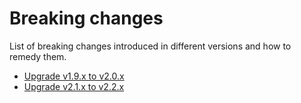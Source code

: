 # Breaking changes

List of breaking changes introduced in different versions
and how to remedy them.

- [Upgrade v1.9.x to v2.0.x](./upgrading/v1.9-to-v2.0.md)
- [Upgrade v2.1.x to v2.2.x](./upgrading/v2.1-to-v2.2.md)
